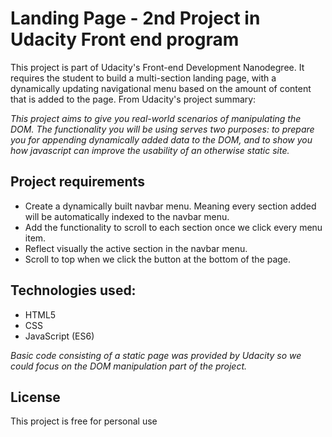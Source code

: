 # Landing Page - 2nd Project in Udacity Front end program

This project is part of Udacity's Front-end Development Nanodegree. It requires the student to build a multi-section landing page, with a dynamically updating navigational menu based on the amount of content that is added to the page.
From Udacity's project summary:

*This project aims to give you real-world scenarios of manipulating the DOM. The functionality you will be using serves two purposes: to prepare you for appending dynamically added data to the DOM, and to show you how javascript can improve the usability of an otherwise static site.*

## Project requirements
* Create a dynamically built navbar menu. Meaning every section added will be automatically indexed to the navbar menu.
* Add the functionality to scroll to each section once we click every menu item.
* Reflect visually the active section in the navbar menu.
* Scroll to top when we click the button at the bottom of the page.

## Technologies used:
* HTML5
* CSS
* JavaScript (ES6)

*Basic code consisting of a static page was provided by Udacity so we could focus on the DOM manipulation part of the project.*

## License
This project is free for personal use

